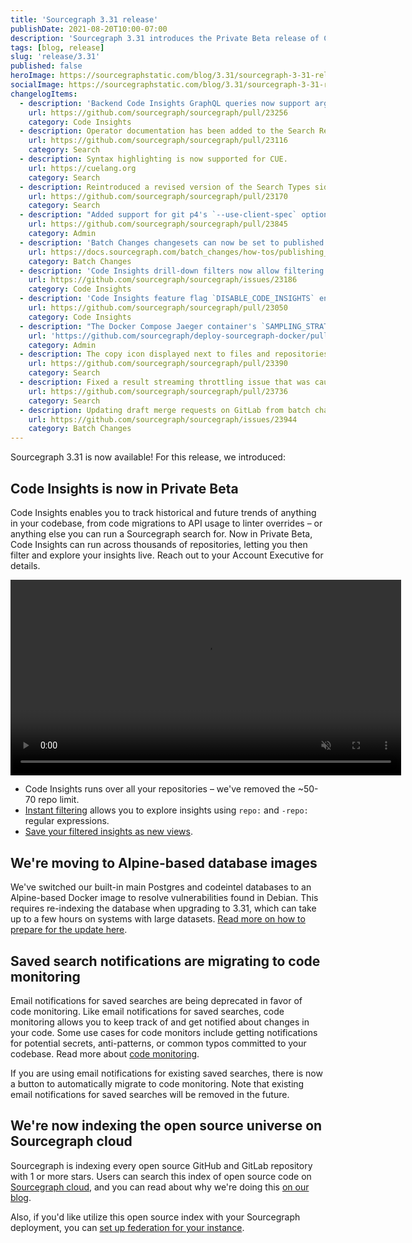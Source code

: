 ```yaml
---
title: 'Sourcegraph 3.31 release'
publishDate: 2021-08-20T10:00-07:00
description: 'Sourcegraph 3.31 introduces the Private Beta release of Code Insights, complete with no repository limits plus repository-based filters. It also introduces automated migration of saved search notifications to code monitoring.'
tags: [blog, release]
slug: 'release/3.31'
published: false
heroImage: https://sourcegraphstatic.com/blog/3.31/sourcegraph-3-31-release.png
socialImage: https://sourcegraphstatic.com/blog/3.31/sourcegraph-3-31-release.png
changelogItems:
  - description: 'Backend Code Insights GraphQL queries now support arguments `includeRepoRegex` and `excludeRepoRegex` to filter on repository names.'
    url: https://github.com/sourcegraph/sourcegraph/pull/23256
    category: Code Insights
  - description: Operator documentation has been added to the Search Reference sidebar section.
    url: https://github.com/sourcegraph/sourcegraph/pull/23116
    category: Search
  - description: Syntax highlighting is now supported for CUE.
    url: https://cuelang.org
    category: Search
  - description: Reintroduced a revised version of the Search Types sidebar section, making the quick links for search types (for example, diff searches) more intuitive to use.
    url: https://github.com/sourcegraph/sourcegraph/pull/23170
    category: Search
  - description: "Added support for git p4's `--use-client-spec` option, allowing Sourcegraph to avoid cloning unimportant files. This can now be enabled by configuring the `p4.client` field in the Perforce integration."
    url: https://github.com/sourcegraph/sourcegraph/pull/23845
    category: Admin
  - description: 'Batch Changes changesets can now be set to published when previewing new or updated batch changes.'
    url: https://docs.sourcegraph.com/batch_changes/how-tos/publishing_changesets#within-the-ui
    category: Batch Changes
  - description: 'Code Insights drill-down filters now allow filtering insights data on the dashboard page using `repo:` filters.'
    url: https://github.com/sourcegraph/sourcegraph/issues/23186
    category: Code Insights
  - description: 'Code Insights feature flag `DISABLE_CODE_INSIGHTS` environment variable has moved from the `repo-updater` service to the `worker` service. Any users of this flag will need to update their `worker` service configuration to continue using it.'
    url: https://github.com/sourcegraph/sourcegraph/pull/23050
    category: Code Insights
  - description: "The Docker Compose Jaeger container's `SAMPLING_STRATEGIES_FILE` now has a default value. If you are using a custom sampling strategies configuration, you may need to make sure your configuration is not overridden by the change when upgrading."
    url: 'https://github.com/sourcegraph/deploy-sourcegraph-docker/pull/489'
    category: Admin
  - description: The copy icon displayed next to files and repositories will now copy the file or repository path. Previously, this action copied the URL to clipboard.
    url: https://github.com/sourcegraph/sourcegraph/pull/23390
    category: Search
  - description: Fixed a result streaming throttling issue that was causing significantly increased latency for some searches. This should improve the time to first rendered results for those searches.
    url: https://github.com/sourcegraph/sourcegraph/pull/23736
    category: Search
  - description: Updating draft merge requests on GitLab from batch changes no longer removes the draft status.
    url: https://github.com/sourcegraph/sourcegraph/issues/23944
    category: Batch Changes
---
```


Sourcegraph 3.31 is now available! For this release, we introduced:

## Code Insights is now in Private Beta

Code Insights enables you to track historical and future trends of anything in your codebase, from code migrations to API usage to linter overrides – or anything else you can run a Sourcegraph search for. Now in Private Beta, Code Insights can run across thousands of repositories, letting you then filter and explore your insights live. Reach out to your Account Executive for details.

<div style="text-align:center"><video autoplay loop muted playsinline style="width:625px">
  <source src="https://sourcegraphstatic.com/blog/3.31/code_insights_3.31_beta.mp4" type="video/mp4">
</video></div>

- Code Insights runs over all your repositories – we've removed the ~50-70 repo limit.
- [Instant filtering](https://docs.sourcegraph.com/code_insights/explanations/code_insights_filters) allows you to explore insights using `repo:` and `-repo:` regular expressions.
- [Save your filtered insights as new views](https://docs.sourcegraph.com/code_insights/explanations/code_insights_filters#filter-persistance-and-sharing).

## We're moving to Alpine-based database images

We've switched our built-in main Postgres and codeintel databases to an Alpine-based Docker image to resolve vulnerabilities found in Debian. This requires re-indexing the database when upgrading to 3.31, which can take up to a few hours on systems with large datasets. [Read more on how to prepare for the update here](https://docs.sourcegraph.com/admin/migration/3_31).

## Saved search notifications are migrating to code monitoring

Email notifications for saved searches are being deprecated in favor of code monitoring. Like email notifications for saved searches, code monitoring allows you to keep track of and get notified about changes in your code. Some use cases for code monitors include getting notifications for potential secrets, anti-patterns, or common typos committed to your codebase. Read more about [code monitoring](https://docs.sourcegraph.com/code_monitoring).

If you are using email notifications for existing saved searches, there is now a button to automatically migrate to code monitoring. Note that existing email notifications for saved searches will be removed in the future.

## We're now indexing the open source universe on Sourcegraph cloud

Sourcegraph is indexing every open source GitHub and GitLab repository with 1 or more stars. Users can search this index of open source code on [Sourcegraph cloud](www.sourcegraph.com), and you can read about why we're doing this [on our blog](https://about.sourcegraph.com/blog/why-index-the-oss-universe/).

Also, if you'd like utilize this open source index with your Sourcegraph deployment, you can [set up federation for your instance](https://docs.sourcegraph.com/admin/federation/public_repositories).
